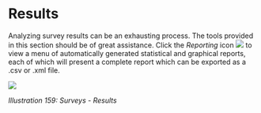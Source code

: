 # Results

Analyzing survey results can be an exhausting process. The tools provided in this section should be of great assistance. Click the _Reporting_ icon ![](../../.gitbook/assets/graphics295.png) to view a menu of automatically generated statistical and graphical reports, each of which will present a complete report which can be exported as a .csv or .xml file.

![](../../.gitbook/assets/images227.png)

_Illustration 159: Surveys - Results_

